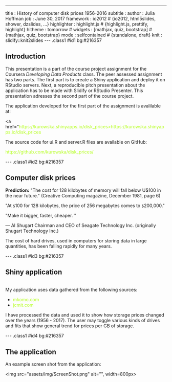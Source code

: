 ---
title       : History of computer disk prices 1956-2016
subtitle    : 
author      : Julia Hoffman
job         : June 30, 2017
framework   : io2012        # {io2012, html5slides, shower, dzslides, ...}
highlighter : highlight.js  # {highlight.js, prettify, highlight}
hitheme     : tomorrow      # 
widgets     : [mathjax, quiz, bootstrap] # {mathjax, quiz, bootstrap}
mode        : selfcontained # {standalone, draft}
knit        : slidify::knit2slides
---  .class1 #id1 bg:#216357

<style media="screen">
a:link { color:#b3ff1a; text-decoration: none; }
a:visited { color:#99e600; text-decoration: none; }
a:hover { color:##ffff00; text-decoration: none; }
a:active { color:#ffffff; text-decoration: underline; }
</style>

## Introduction

This presentation is a part of the course project assignment for the Coursera 
*Developing Data Products* class. The peer assessed assignment has two parts. 
The first part is to create a Shiny application and deploy it on RStudio servers. 
Next, a reproducible pitch presentation about the application has to be made with 
Slidify or RStudio Presenter. This presentation adresses the second part of the course project.

The application developed for the first part of the assignment is avalilable at:

<a href="https://kurowska.shinyapps.io/disk_prices>https://kurowska.shinyapps.io/disk_prices</a>

The source code for ui.R and server.R files are available on GitHub:

<a href="https://github.com/kurowska/disk_prices/">https://github.com/kurowska/disk_prices/</a>

--- .class1 #id2 bg:#216357

## Computer disk prices

**Prediction:**
"The cost for 128 kilobytes of memory will fall below U$100 in the near future." 
(Creative Computing magazine, December 1981, page 6)

"At `$`100 for 128 kilobytes, the price of 256 megabytes comes to `$`200,000." 

"Make it bigger, faster, cheaper. "

— Al Shugart 
Chairman and CEO of Seagate Technology Inc. 
(originally Shugart Technology Inc.) 

The cost of hard drives, used in computers for storing data in large quantities, 
has been falling rapidly for many years. 


---  .class1 #id3 bg:#216357

<style>
a:link { color:#b3ff1a; text-decoration: none; }
a:visited { color:#99e600 !important; text-decoration: none; }
a:hover { color:##ffff00 !important; text-decoration: none; }
a:active { color:#ffffff; text-decoration: underline; }
</style>

## Shiny application

</br>
My application uses data gathered from the following sources:

* <a href="http://www.mkomo.com/cost-per-gigabyte">mkomo.com</a>
* <a href="http://www.jcmit.net/diskprice.htm">jcmit.com</a>

I have processed the data and used it to show how storage prices changed over 
the years (1956 - 2017). The user may toggle various kinds of drives and fits 
that show general trend for prices per GB of storage.

---  .class1 #id4 bg:#216357

## The application 

An example screen shot from the application:

<img src="assets/img/ScreenShot.png" alt="", width=800px>






